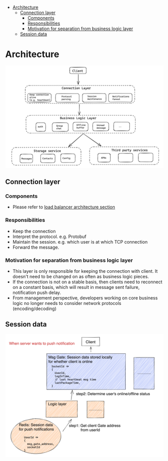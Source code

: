 - [Architecture](#architecture)
  - [Connection layer](#connection-layer)
    - [Components](#components)
    - [Responsibilities](#responsibilities)
    - [Motivation for separation from business logic layer](#motivation-for-separation-from-business-logic-layer)
  - [Session data](#session-data)

# Architecture

![](../.gitbook/assets/im_architecture_overview.png)

## Connection layer
### Components
* Please refer to [load balancer architecture section](https://eric-zhang-seattle.gitbook.io/mess-around/network/loadbalancer#multi-layer)

### Responsibilities
* Keep the connection
* Interpret the protocol. e.g. Protobuf
* Maintain the session. e.g. which user is at which TCP connection
* Forward the message.

### Motivation for separation from business logic layer
* This layer is only responsible for keeping the connection with client. It doesn't need to be changed on as often as business logic pieces.
* If the connection is not on a stable basis, then clients need to reconnect on a constant basis, which will result in message sent failure, notification push delay.
* From management perspective, developers working on core business logic no longer needs to consider network protocols (encoding/decoding)

## Session data

![](../.gitbook/assets/im_session_data.png)